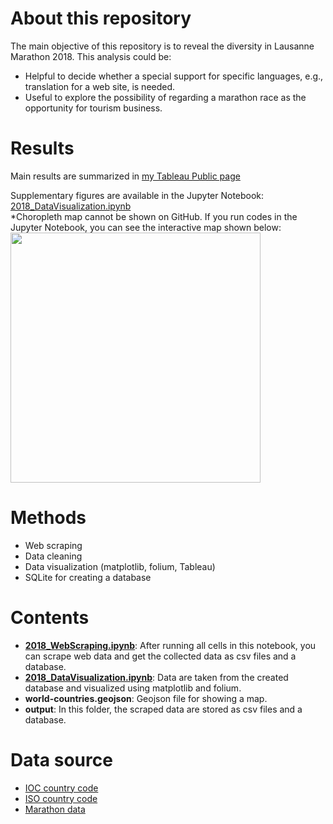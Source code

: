 # About this repository
The main objective of this repository is to reveal the diversity in Lausanne Marathon 2018. This analysis could be:
- Helpful to decide whether a special support for specific languages, e.g., translation for a web site, is needed.
- Useful to explore the possibility of regarding a marathon race as the opportunity for tourism business.

# Results
Main results are summarized in [my Tableau Public page](https://public.tableau.com/profile/kotaro.sonoda#!/vizhome/LausanneMarathon/dashboard)

Supplementary figures are available in the Jupyter Notebook: [2018_DataVisualization.ipynb](https://github.com/ksonod/my_projects/blob/master/LausanneMarathon/2018_DataVisualization.ipynb)   
*Choropleth map cannot be shown on GitHub. If you run codes in the Jupyter Notebook, you can see the interactive map shown below:    
<img src="https://i.imgur.com/cOdHOFE.png" width="400px">   

# Methods
- Web scraping
- Data cleaning
- Data visualization (matplotlib, folium, Tableau)
- SQLite for creating a database

# Contents
- <strong>[2018_WebScraping.ipynb](https://github.com/ksonod/my_projects/blob/master/LausanneMarathon/2018_WebScraping.ipynb)</strong>: After running all cells in this notebook, you can scrape web data and get the collected data as csv files and a database.  
-  <strong>[2018_DataVisualization.ipynb](https://github.com/ksonod/my_projects/blob/master/LausanneMarathon/2018_DataVisualization.ipynb)</strong>: Data are taken from the created database and visualized using matplotlib and folium. 
- <strong>world-countries.geojson</strong>: Geojson file for showing a map.
- <strong>output</strong>: In this folder, the scraped data are stored as csv files and a database.

# Data source
- [IOC country code](https://raw.githubusercontent.com/johnashu/datacamp/master/medals/Summer%20Olympic%20medalists%201896%20to%202008%20-%20IOC%20COUNTRY%20CODES.csv)
- [ISO country code](https://raw.githubusercontent.com/lukes/ISO-3166-Countries-with-Regional-Codes/master/all/all.csv)
- [Marathon data](https://services.datasport.com/2018/lauf/lamara/)
